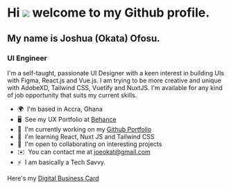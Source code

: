 # Hi ![](https://user-images.githubusercontent.com/18350557/176309783-0785949b-9127-417c-8b55-ab5a4333674e.gif) welcome to my Github profile.

##  My name is Joshua (Okata) Ofosu.

### UI Engineer

I'm a self-taught, passionate UI Designer with a keen interest in building UIs with Figma, React.js and Vue.js. I am trying to be more creative and unique with AdobeXD, Tailwind CSS, Vuetify and NuxtJS. I'm available for any kind of job opportunity that suits my current skills.

- 🌍  I'm based in Accra, Ghana
- 🖥️  See my UX Portfolio at [Behance](http://be.net/joeokat)
- 🚀  I'm currently working on my [Github Portfolio](http://github.com/joeokat)
- 🧠  I'm learning React, Nuxt JS and Tailwind CSS
- 🤝  I'm open to collaborating on interesting projects
- ✉️  You can contact me at [joeokat@gmail.com](mailto:joeokat@gmail.com)
- ⚡  I am basically a Tech Savvy.

Here's my [Digital Business Card](http://joeokatbusinesscard.pages.dev)
